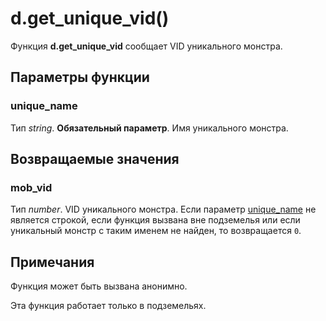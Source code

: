 # d.get_unique_vid()
Функция **d.get_unique_vid** сообщает VID уникального монстра.

## Параметры функции
### unique_name
Тип *string*. **Обязательный параметр**. Имя уникального монстра.

## Возвращаемые значения
### mob_vid
Тип *number*. VID уникального монстра. Если параметр [unique_name](#unique_name) не является строкой, если функция вызвана вне подземелья или если уникальный монстр с таким именем не найден, то возвращается `0`.

## Примечания
Функция может быть вызвана анонимно.

Эта функция работает только в подземельях.